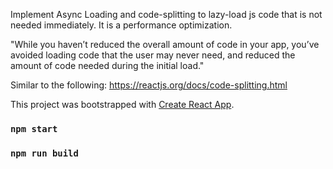 Implement Async Loading and code-splitting to lazy-load js code that is not needed immediately. It is a performance optimization.

"While you haven’t reduced the overall amount of code in your app, you’ve avoided loading code that the user may never need, and reduced the amount of code needed during the initial load."

Similar to the following:
https://reactjs.org/docs/code-splitting.html


This project was bootstrapped with [Create React App](https://github.com/facebookincubator/create-react-app).


### `npm start`

### `npm run build`
